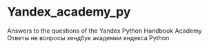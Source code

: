 # Yandex_academy_py
Answers to the questions of the Yandex Python Handbook Academy Ответы нв вопросы хендбук академии яндекса Python
